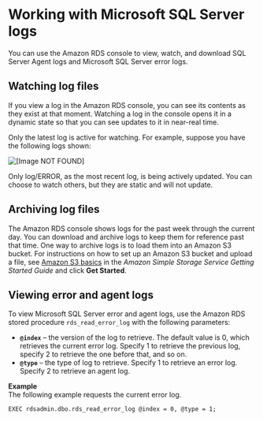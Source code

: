 # Working with Microsoft SQL Server logs<a name="Appendix.SQLServer.CommonDBATasks.Logs"></a>

You can use the Amazon RDS console to view, watch, and download SQL Server Agent logs and Microsoft SQL Server error logs\.

## Watching log files<a name="Appendix.SQLServer.CommonDBATasks.Logs.Watch"></a>

If you view a log in the Amazon RDS console, you can see its contents as they exist at that moment\. Watching a log in the console opens it in a dynamic state so that you can see updates to it in near\-real time\.

Only the latest log is active for watching\. For example, suppose you have the following logs shown:

![\[Image NOT FOUND\]](http://docs.aws.amazon.com/AmazonRDS/latest/UserGuide/images/logs.png)

Only log/ERROR, as the most recent log, is being actively updated\. You can choose to watch others, but they are static and will not update\.

## Archiving log files<a name="Appendix.SQLServer.CommonDBATasks.Logs.Archive"></a>

The Amazon RDS console shows logs for the past week through the current day\. You can download and archive logs to keep them for reference past that time\. One way to archive logs is to load them into an Amazon S3 bucket\. For instructions on how to set up an Amazon S3 bucket and upload a file, see [Amazon S3 basics](https://docs.aws.amazon.com/AmazonS3/latest/gsg/AmazonS3Basics.html) in the *Amazon Simple Storage Service Getting Started Guide* and click **Get Started**\. 

## Viewing error and agent logs<a name="Appendix.SQLServer.CommonDBATasks.Logs.SP"></a>

To view Microsoft SQL Server error and agent logs, use the Amazon RDS stored procedure `rds_read_error_log` with the following parameters: 
+ **`@index`** – the version of the log to retrieve\. The default value is 0, which retrieves the current error log\. Specify 1 to retrieve the previous log, specify 2 to retrieve the one before that, and so on\. 
+ **`@type`** – the type of log to retrieve\. Specify 1 to retrieve an error log\. Specify 2 to retrieve an agent log\. 

**Example**  
The following example requests the current error log\.  

```
EXEC rdsadmin.dbo.rds_read_error_log @index = 0, @type = 1;
```